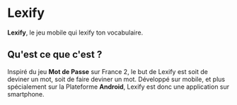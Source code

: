 # Lexify

**Lexify**, le jeu mobile qui lexify ton vocabulaire. 

## Qu'est ce que c'est ?

Inspiré du jeu **Mot de Passe** sur France 2, le but de Lexify est soit de deviner un mot, soit de faire deviner un mot. 
Développé sur mobile, et plus spécialement sur la Plateforme **Android**, Lexify est donc une application sur smartphone.

